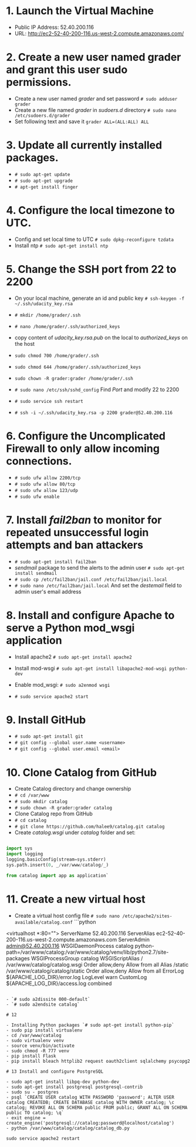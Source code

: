 # 1\. Launch the Virtual Machine

- Public IP Address: 52.40.200.116
- URL: <http://ec2-52-40-200-116.us-west-2.compute.amazonaws.com/>

# 2\. Create a new user named grader and grant this user sudo permissions.

- Create a new user named _grader_ and set password `# sudo adduser grader`
- Create a new file named _grader_ in _sudoers.d_ directory `# sudo nano /etc/sudoers.d/grader`
- Set following text and save it `grader ALL=(ALL:ALL) ALL`

# 3\. Update all currently installed packages.

- `# sudo apt-get update`
- `# sudo apt-get upgrade`
- `# apt-get install finger`

# 4\. Configure the local timezone to UTC.

- Config and set local time to UTC `# sudo dpkg-reconfigure tzdata`
- Install ntp `# sudo apt-get install ntp`

# 5\. Change the SSH port from 22 to 2200

- On your local machine, generate an id and public key `# ssh-keygen -f ~/.ssh/udacity_key.rsa`
- `# mkdir /home/grader/.ssh`
- `# nano /home/grader/.ssh/authorized_keys`
- copy content of _udacity_key.rsa.pub_ on the local to _authorized_keys_ on the host
- `sudo chmod 700 /home/grader/.ssh`
- `sudo chmod 644 /home/grader/.ssh/authorized_keys`
- `sudo chown -R grader:grader /home/grader/.ssh`

- `# sudo nano /etc/ssh/sshd_config` Find _Port_ and modify 22 to 2200

- `# sudo service ssh restart`

- `# ssh -i ~/.ssh/udacity_key.rsa -p 2200 grader@52.40.200.116`

# 6\. Configure the Uncomplicated Firewall to only allow incoming connections.

- `# sudo ufw allow 2200/tcp`
- `# sudo ufw allow 80/tcp`
- `# sudo ufw allow 123/udp`
- `# sudo ufw enable`

# 7\. Install _fail2ban_ to monitor for repeated unsuccessful login attempts and ban attackers

- `# sudo apt-get install fail2ban`
- _sendmail_ package to send the alerts to the admin user `# sudo apt-get install sendmail`
- `# sudo cp /etc/fail2ban/jail.conf /etc/fail2ban/jail.local`
- `# sudo nano /etc/fail2ban/jail.local` And set the _destemail_ field to admin user's email address

# 8\. Install and configure Apache to serve a Python mod_wsgi application

- Install apache2 `# sudo apt-get install apache2`

- Install mod-wsgi `# sudo apt-get install libapache2-mod-wsgi python-dev`

- Enable mod_wsgi: `# sudo a2enmod wsgi`

- `# sudo service apache2 start`

# 9\. Install GitHub

- `# sudo apt-get install git`
- `# git config --global user.name <username>`
- `# git config --global user.email <email>`

# 10\. Clone Catalog from GitHub

- Create Catalog directory and change ownership
- `# cd /var/www`
- `# sudo mkdir catalog`
- `# sudo chown -R grader:grader catalog`
- Clone Catalog repo from GitHub
- `# cd catalog`
- `# git clone https://github.com/halee9/catalog.git catalog`
- Create _catalog.wsgi_ under _catalog_ folder and set:

```python

import sys
import logging
logging.basicConfig(stream=sys.stderr)
sys.path.insert(0, _/var/www/catalog/_)

from catalog import app as application`
```

# 11\. Create a new virtual host

- Create a virtual host config file `# sudo nano /etc/apache2/sites-available/catalog.conf` ```python

<virtualhost *:80="">
    ServerName 52.40.200.116
    ServerAlias ec2-52-40-200-116.us-west-2.compute.amazonaws.com
    ServerAdmin admin@52.40.200.116
    WSGIDaemonProcess catalog python-path=/var/www/catalog:/var/www/catalog/venv/lib/python2.7/site-packages
    WSGIProcessGroup catalog
    WSGIScriptAlias / /var/www/catalog/catalog.wsgi
    <directory var="" www="" catalog="">
        Order allow,deny
        Allow from all
    </directory>
    Alias /static /var/www/catalog/catalog/static
    <directory var="" www="" catalog="" static="">
        Order allow,deny
        Allow from all
    </directory>
    ErrorLog ${APACHE_LOG_DIR}/error.log
    LogLevel warn
    CustomLog ${APACHE_LOG_DIR}/access.log combined
</virtualhost>

```

- `# sudo a2dissite 000-default`
- `# sudo a2endsite catalog`

# 12

- Installing Python packages `# sudo apt-get install python-pip`
- sudo pip install virtualenv
- cd /var/www/catalog
- sudo virtualenv venv
- source venv/bin/activate
- sudo chmod -R 777 venv
- pip install Flask
- pip install bleach httplib2 request oauth2client sqlalchemy psycopg2

# 13 Install and configure PostgreSQL

- sudo apt-get install libpq-dev python-dev
- sudo apt-get install postgresql postgresql-contrib
- sudo su - postgres
- psql `CREATE USER catalog WITH PASSWORD 'password'; ALTER USER catalog CREATEDB; CREATE DATABASE catalog WITH OWNER catalog; \c catalog; REVOKE ALL ON SCHEMA public FROM public; GRANT ALL ON SCHEMA public TO catalog; \q`
- exit engine = create_engine('postgresql://catalog:password@localhost/catalog')
- python /var/www/catalog/catalog/catalog_db.py

sudo service apache2 restart
